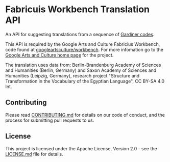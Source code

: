 # Fabricuis Workbench Translation API

An API for suggesting translations from a sequence of [Gardiner codes](https://en.wikipedia.org/wiki/Gardiner%27s_sign_list).

This API is required by the Google Arts and Culture Fabricius Workbench, code found at [googleartsculture/workbench](https://github.com/googleartsculture/workbench). For more infomation go to the [Google Arts and Culture home page](https://experiments.withgoogle.com/fabricius) for the project.

The translation uses data from: Berlin-Brandenburg Academy of Sciences and Humanities (Berlin, Germany) and Saxon Academy of Sciences and Humanities
(Leipzig, Germany), research project  "Structure and Transformation in the Vocabulary of the Egyptian Language", CC BY-SA 4.0 Int.

## Contributing

Please read [CONTRIBUTING.md](./CONTRIBUTING.md) for details on our code of conduct, and the process for submitting pull requests to us.

## License

This project is licensed under the Apache License, Version 2.0 - see the [LICENSE.md](./LICENSE.md) file for details.
